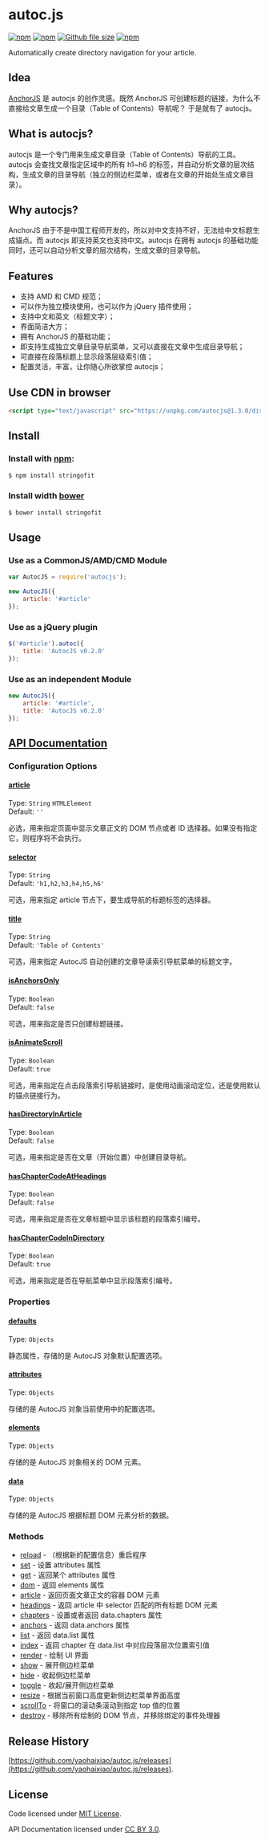 # autoc.js

[![npm](https://img.shields.io/npm/v/autocjs.svg)]()
[![npm](https://img.shields.io/npm/dt/autocjs.svg)]()
[![Github file size](https://img.shields.io/github/size/yaohaixiao/autocjs/dist/autoc.min.js.svg)]()
[![npm](https://img.shields.io/npm/l/autocjs.svg)]()

Automatically create directory navigation for your article.

## Idea
[AnchorJS](http://bryanbraun.github.io/anchorjs/) 是 autocjs 的创作灵感。既然 AnchorJS 可创建标题的链接，为什么不直接给文章生成一个目录（Table of Contents）导航呢？ 于是就有了 autocjs。


## What is autocjs?
autocjs 是一个专门用来生成文章目录（Table of Contents）导航的工具。autocjs 会查找文章指定区域中的所有 h1~h6 的标签，并自动分析文章的层次结构，生成文章的目录导航（独立的侧边栏菜单，或者在文章的开始处生成文章目录）。


## Why autocjs?
AnchorJS 由于不是中国工程师开发的，所以对中文支持不好，无法给中文标题生成锚点。而 autocjs 即支持英文也支持中文。autocjs 在拥有 autocjs 的基础功能同时，还可以自动分析文章的层次结构，生成文章的目录导航。

## Features

* 支持 AMD 和 CMD 规范；
* 可以作为独立模块使用，也可以作为 jQuery 插件使用；
* 支持中文和英文（标题文字）；
* 界面简洁大方；
* 拥有 AnchorJS 的基础功能；
* 即支持生成独立文章目录导航菜单，又可以直接在文章中生成目录导航；
* 可直接在段落标题上显示段落层级索引值；
* 配置灵活，丰富，让你随心所欲掌控 autocjs；

## Use CDN in browser

``` html
<script type="text/javascript" src="https://unpkg.com/autocjs@1.3.0/dist/autoc.min.js"></script>
```

## Install

### Install with [npm](https://www.npmjs.com/):

```sh
$ npm install stringofit
```

### Install width [bower](https://bower.io/)

```sh
$ bower install stringofit
```

## Usage

### Use as a CommonJS/AMD/CMD Module

```js
var AutocJS = require('autocjs');

new AutocJS({
    article: '#article'
});
```

### Use as a jQuery plugin

```js
$('#article').autoc({
    title: 'AutocJS v0.2.0'
});
```

### Use as an independent Module

```js
new AutocJS({
    article: '#article',
    title: 'AutocJS v0.2.0'
});
```

## [API Documentation](http://yaohaixiao.github.io/autocjs/index.htm)

### Configuration Options

#### [article](http://yaohaixiao.github.io/autocjs/index.htm#option-article) 
Type: `String` `HTMLElement`  
Default: `''`

必选，用来指定页面中显示文章正文的 DOM 节点或者 ID 选择器。如果没有指定它，则程序将不会执行。

#### [selector](http://yaohaixiao.github.io/autocjs/index.htm#option-selector) 
Type: `String`  
Default: `'h1,h2,h3,h4,h5,h6'`

可选，用来指定 article 节点下，要生成导航的标题标签的选择器。

#### [title](http://yaohaixiao.github.io/autocjs/index.htm#option-title) 
Type: `String`  
Default: `'Table of Contents'`

可选，用来指定 AutocJS 自动创建的文章导读索引导航菜单的标题文字。

#### [isAnchorsOnly](http://yaohaixiao.github.io/autocjs/index.htm#option-isAnchorsOnly) 
Type: `Boolean`  
Default: `false`

可选，用来指定是否只创建标题链接。

#### [isAnimateScroll](http://yaohaixiao.github.io/autocjs/index.htm#option-isAnimateScroll) 
Type: `Boolean`  
Default: `true`

可选，用来指定在点击段落索引导航链接时，是使用动画滚动定位，还是使用默认的锚点链接行为。

#### [hasDirectoryInArticle](http://yaohaixiao.github.io/autocjs/index.htm#option-hasDirectoryInArticle) 
Type: `Boolean`  
Default: `false`

可选，用来指定是否在文章（开始位置）中创建目录导航。

#### [hasChapterCodeAtHeadings](http://yaohaixiao.github.io/autocjs/index.htm#option-hasChapterCodeAtHeadings) 
Type: `Boolean`  
Default: `false`

可选，用来指定是否在文章标题中显示该标题的段落索引编号。

#### [hasChapterCodeInDirectory](http://yaohaixiao.github.io/autocjs/index.htm#option-hasChapterCodeInDirectory) 
Type: `Boolean`  
Default: `true`

可选，用来指定是否在导航菜单中显示段落索引编号。

### Properties

#### [defaults](http://yaohaixiao.github.io/autocjs/index.htm#property-defaults) 
Type: `Objects`

静态属性，存储的是 AutocJS 对象默认配置选项。

#### [attributes](http://yaohaixiao.github.io/autocjs/index.htm#property-attribues)
Type: `Objects`

存储的是 AutocJS 对象当前使用中的配置选项。

#### [elements](http://yaohaixiao.github.io/autocjs/index.htm#property-elements) 
Type: `Objects`

存储的是 AutocJS 对象相关的 DOM 元素。

#### [data](http://yaohaixiao.github.io/autocjs/index.htm#property-data) 
Type: `Objects`

存储的是 AutocJS 根据标题 DOM 元素分析的数据。

### Methods

* [reload](http://yaohaixiao.github.io/autocjs/index.htm#method-reload)  - （根据新的配置信息）重启程序
* [set](http://yaohaixiao.github.io/autocjs/index.htm#method-reload) - 设置 attributes 属性
* [get](http://yaohaixiao.github.io/autocjs/index.htm#method-reload) - 返回某个 attributes 属性
* [dom](http://yaohaixiao.github.io/autocjs/index.htm#method-reload) - 返回 elements 属性
* [article](http://yaohaixiao.github.io/autocjs/index.htm#method-reload) - 返回页面文章正文的容器 DOM 元素
* [headings](http://yaohaixiao.github.io/autocjs/index.htm#method-reload) - 返回 article 中 selector 匹配的所有标题 DOM 元素
* [chapters](http://yaohaixiao.github.io/autocjs/index.htm#method-reload) - 设置或者返回 data.chapters 属性
* [anchors](http://yaohaixiao.github.io/autocjs/index.htm#method-reload) - 返回 data.anchors 属性
* [list](http://yaohaixiao.github.io/autocjs/index.htm#method-reload) - 返回 data.list 属性
* [index](http://yaohaixiao.github.io/autocjs/index.htm#method-reload) - 返回 chapter 在 data.list 中对应段落层次位置索引值
* [render](http://yaohaixiao.github.io/autocjs/index.htm#method-reload) - 绘制 UI 界面
* [show](http://yaohaixiao.github.io/autocjs/index.htm#method-reload) - 展开侧边栏菜单
* [hide](http://yaohaixiao.github.io/autocjs/index.htm#method-reload) - 收起侧边栏菜单
* [toggle](http://yaohaixiao.github.io/autocjs/index.htm#method-reload) - 收起/展开侧边栏菜单
* [resize](http://yaohaixiao.github.io/autocjs/index.htm#method-reload) - 根据当前窗口高度更新侧边栏菜单界面高度
* [scrollTo](http://yaohaixiao.github.io/autocjs/index.htm#method-reload) - 将窗口的滚动条滚动到指定 top 值的位置
* [destroy](http://yaohaixiao.github.io/autocjs/index.htm#method-reload) - 移除所有绘制的 DOM 节点，并移除绑定的事件处理器


## Release History

[https://github.com/yaohaixiao/autoc.js/releases](https://github.com/yaohaixiao/autoc.js/releases).


## License

Code licensed under [MIT License](http://opensource.org/licenses/mit-license.html). 

API Documentation licensed under [CC BY 3.0](http://creativecommons.org/licenses/by/3.0/).